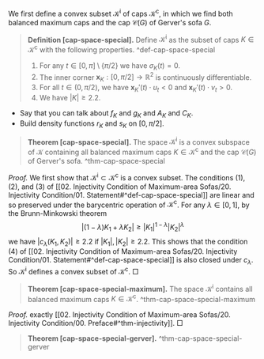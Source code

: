 We first define a convex subset $\mathcal{K}^\mathrm{i}$ of caps $\mathcal{K}^\mathrm{c}$, in which we find both balanced maximum caps and the cap $\mathcal{C}(G)$ of Gerver's sofa $G$.

> __Definition [cap-space-special].__ Define $\mathcal{K}^\mathrm{i}$ as the subset of caps $K \in \mathcal{K}^\mathrm{c}$ with the following properties. ^def-cap-space-special
> 
> 1. For any $t \in [0, \pi] \setminus \left\{ \pi/2 \right\}$ we have $\sigma_K(t) = 0$.
> 2. The inner corner $\mathbf{x}_K : [0, \pi/2] \to \mathbb{R}^2$ is continuously differentiable.
> 3. For all $t \in (0, \pi/2)$, we have $\mathbf{x}_K'(t) \cdot u_t < 0$ and $\mathbf{x}_K'(t) \cdot v_t > 0$.
> 4. We have $|K| \geq 2.2$.

- Say that you can talk about $f_K$ and $g_K$ and $A_K$ and $C_K$.
- Build density functions $r_K$ and $s_K$ on $[0, \pi/2]$. 

> __Theorem [cap-space-special].__ The space $\mathcal{K}^\mathrm{i}$ is a convex subspace of $\mathcal{K}$ containing all balanced maximum caps $K \in \mathcal{K}^\mathrm{c}$ and the cap $\mathcal{C}(G)$ of Gerver's sofa. ^thm-cap-space-special

_Proof._ We first show that $\mathcal{K}^\mathrm{i} \subset \mathcal{K}^\mathrm{c}$ is a convex subset. The conditions (1), (2), and (3) of [[02. Injectivity Condition of Maximum-area Sofas/20. Injectivity Condition/01. Statement#^def-cap-space-special]] are linear and so preserved under the barycentric operation of $\mathcal{K}^\mathrm{c}$. For any $\lambda \in [0, 1]$, by the Brunn-Minkowski theorem
$$
|(1 - \lambda)K_1 + \lambda K_2| \geq |K_1|^{1 - \lambda} |K_2|^{\lambda}
$$
we have $|c_\lambda(K_1, K_2)| \geq 2.2$ if $|K_1|, |K_2| \geq 2.2$. This shows that the condition (4) of [[02. Injectivity Condition of Maximum-area Sofas/20. Injectivity Condition/01. Statement#^def-cap-space-special]] is also closed under $c_\lambda$. So $\mathcal{K}^\mathrm{i}$ defines a convex subset of $\mathcal{K}^\mathrm{c}$. □

> __Theorem [cap-space-special-maximum].__ The space $\mathcal{K}^\mathrm{i}$ contains all balanced maximum caps $K \in \mathcal{K}^\mathrm{c}$. ^thm-cap-space-special-maximum

_Proof._ exactly [[02. Injectivity Condition of Maximum-area Sofas/20. Injectivity Condition/00. Preface#^thm-injectivity]]. □

> __Theorem [cap-space-special-gerver].__  ^thm-cap-space-special-gerver